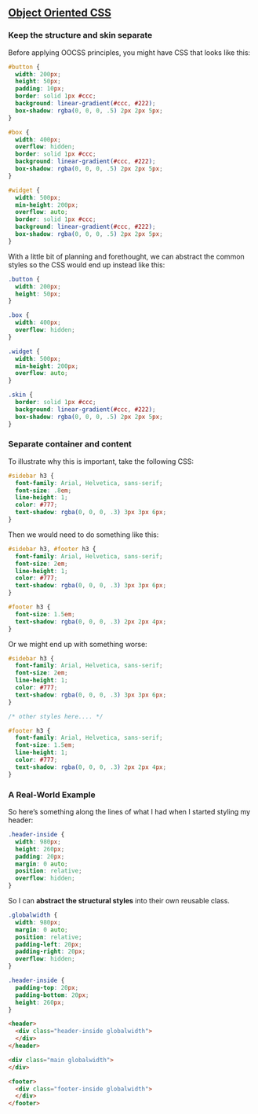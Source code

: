 ## [Object Oriented CSS](https://github.com/stubbornella/oocss/wiki)

### Keep the structure and skin separate

Before applying OOCSS principles, you might have CSS that looks like this:

```css
#button {
  width: 200px;
  height: 50px;
  padding: 10px;
  border: solid 1px #ccc;
  background: linear-gradient(#ccc, #222);
  box-shadow: rgba(0, 0, 0, .5) 2px 2px 5px;
}

#box {
  width: 400px;
  overflow: hidden;
  border: solid 1px #ccc;
  background: linear-gradient(#ccc, #222);
  box-shadow: rgba(0, 0, 0, .5) 2px 2px 5px;
}

#widget {
  width: 500px;
  min-height: 200px;
  overflow: auto;
  border: solid 1px #ccc;
  background: linear-gradient(#ccc, #222);
  box-shadow: rgba(0, 0, 0, .5) 2px 2px 5px;
}
```

With a little bit of planning and forethought, we can abstract the common styles so the CSS would end up instead like this:

```css
.button {
  width: 200px;
  height: 50px;
}

.box {
  width: 400px;
  overflow: hidden;
}

.widget {
  width: 500px;
  min-height: 200px;
  overflow: auto;
}

.skin {
  border: solid 1px #ccc;
  background: linear-gradient(#ccc, #222);
  box-shadow: rgba(0, 0, 0, .5) 2px 2px 5px;
}
```

### Separate container and content

To illustrate why this is important, take the following CSS:

```css
#sidebar h3 {
  font-family: Arial, Helvetica, sans-serif;
  font-size: .8em;
  line-height: 1;
  color: #777;
  text-shadow: rgba(0, 0, 0, .3) 3px 3px 6px;
}
```

Then we would need to do something like this:

```css
#sidebar h3, #footer h3 {
  font-family: Arial, Helvetica, sans-serif;
  font-size: 2em;
  line-height: 1;
  color: #777;
  text-shadow: rgba(0, 0, 0, .3) 3px 3px 6px;
}

#footer h3 {
  font-size: 1.5em;
  text-shadow: rgba(0, 0, 0, .3) 2px 2px 4px;
}
```

Or we might end up with something worse:

```css
#sidebar h3 {
  font-family: Arial, Helvetica, sans-serif;
  font-size: 2em;
  line-height: 1;
  color: #777;
  text-shadow: rgba(0, 0, 0, .3) 3px 3px 6px;
}

/* other styles here.... */

#footer h3 {
  font-family: Arial, Helvetica, sans-serif;
  font-size: 1.5em;
  line-height: 1;
  color: #777;
  text-shadow: rgba(0, 0, 0, .3) 2px 2px 4px;
}
```

### A Real-World Example

So here’s something along the lines of what I had when I started styling my header:

```css
.header-inside {
  width: 980px;
  height: 260px;
  padding: 20px;
  margin: 0 auto;
  position: relative;
  overflow: hidden;
}
```

So I can __abstract the structural styles__ into their own reusable class.

```css
.globalwidth {
  width: 980px;
  margin: 0 auto;
  position: relative;
  padding-left: 20px;
  padding-right: 20px;
  overflow: hidden;
}

.header-inside {
  padding-top: 20px;
  padding-bottom: 20px;
  height: 260px;
}
```

```html
<header>
  <div class="header-inside globalwidth">
  </div>
</header>

<div class="main globalwidth">
</div>

<footer>
  <div class="footer-inside globalwidth">
  </div>
</footer>
```

